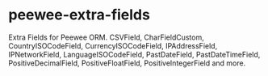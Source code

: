 # peewee-extra-fields
Extra Fields for Peewee ORM.  CSVField, CharFieldCustom, CountryISOCodeField, CurrencyISOCodeField, IPAddressField, IPNetworkField, LanguageISOCodeField, PastDateField, PastDateTimeField, PositiveDecimalField, PositiveFloatField, PositiveIntegerField and more.
